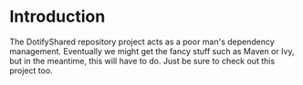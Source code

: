 # Introduction #
The DotifyShared repository project acts as a poor man's dependency management. Eventually we might get the fancy stuff such as Maven or Ivy, but in the meantime, this will have to do. Just be sure to check out this project too.